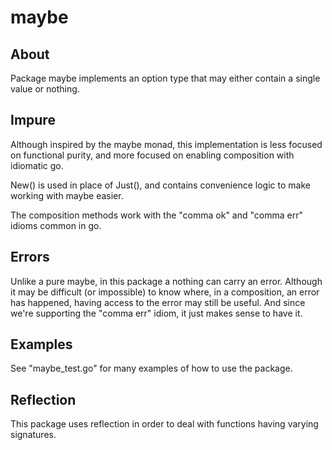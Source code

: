 maybe
=====

About
-----

Package maybe implements an option type that may either contain a single value or nothing.

Impure
------

Although inspired by the maybe monad, this implementation is less focused on functional purity, and more focused on enabling composition with idiomatic go.

New() is used in place of Just(), and contains convenience logic to make working with maybe easier.

The composition methods work with the "comma ok" and "comma err" idioms common in go.

Errors
------

Unlike a pure maybe, in this package a nothing can carry an error.  Although it may be difficult (or impossible) to know where, in a composition, an error has happened, having access to the error may still be useful.  And since we're supporting the "comma err" idiom, it just makes sense to have it.

Examples
--------

See "maybe_test.go" for many examples of how to use the package.

Reflection
----------

This package uses reflection in order to deal with functions having varying signatures.

